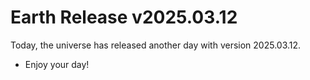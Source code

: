 # Earth Release v2025.03.12
Today, the universe has released another day with version 2025.03.12.
- Enjoy your day!
